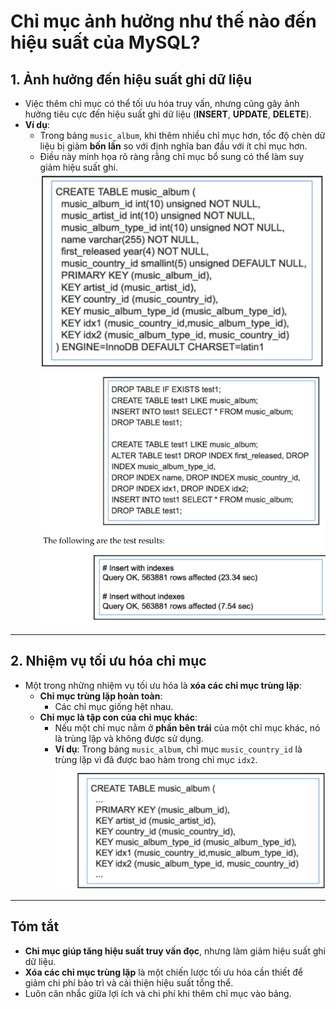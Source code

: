 # Chỉ mục ảnh hưởng như thế nào đến hiệu suất của MySQL?

## **1. Ảnh hưởng đến hiệu suất ghi dữ liệu**
- Việc thêm chỉ mục có thể tối ưu hóa truy vấn, nhưng cũng gây ảnh hưởng tiêu cực đến hiệu suất ghi dữ liệu (**INSERT**, **UPDATE**, **DELETE**).
- **Ví dụ**:
  - Trong bảng `music_album`, khi thêm nhiều chỉ mục hơn, tốc độ chèn dữ liệu bị giảm **bốn lần** so với định nghĩa ban đầu với ít chỉ mục hơn.
  - Điều này minh họa rõ ràng rằng chỉ mục bổ sung có thể làm suy giảm hiệu suất ghi.
![alt text](<image.png>)
![alt text](<ex3.png>)
---

## **2. Nhiệm vụ tối ưu hóa chỉ mục**
- Một trong những nhiệm vụ tối ưu hóa là **xóa các chỉ mục trùng lặp**:
  - **Chỉ mục trùng lặp hoàn toàn**:
    - Các chỉ mục giống hệt nhau.
  - **Chỉ mục là tập con của chỉ mục khác**:
    - Nếu một chỉ mục nằm ở **phần bên trái** của một chỉ mục khác, nó là trùng lặp và không được sử dụng.
    - **Ví dụ**: Trong bảng `music_album`, chỉ mục `music_country_id` là trùng lặp vì đã được bao hàm trong chỉ mục `idx2`.
![alt text](<ex2.png>)
---

## **Tóm tắt**
- **Chỉ mục giúp tăng hiệu suất truy vấn đọc**, nhưng làm giảm hiệu suất ghi dữ liệu.
- **Xóa các chỉ mục trùng lặp** là một chiến lược tối ưu hóa cần thiết để giảm chi phí bảo trì và cải thiện hiệu suất tổng thể.
- Luôn cân nhắc giữa lợi ích và chi phí khi thêm chỉ mục vào bảng.
